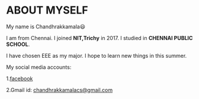 # ABOUT MYSELF
My name is Chandhrakkamala:smiley:

I am from Chennai. I joined **NIT,Trichy** in 2017. I studied in **CHENNAI PUBLIC SCHOOL**. 

I have chosen EEE as my major. I hope to learn new things in this summer.

My social media accounts:

1.[facebook](https://www.facebook.com/chandhrak.kamala)

2.Gmail id: chandhrakkamalacs@gmail.com
